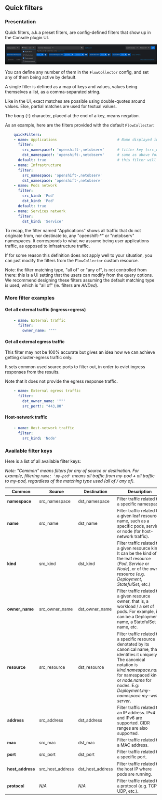 ## Quick filters

### Presentation

Quick filters, a.k.a preset filters, are config-defined filters that show up in the Console plugin UI.

![Quick filters](./assets/quick-filters.png)

You can define any number of them in the `FlowCollector` config, and set any of them being active by default.

A single filter is defined as a map of keys and values, values being themselves a list, as a comma-separated string.

Like in the UI, exact matches are possible using double-quotes around values. Else, partial matches are used for textual values.

The _bang_ (`!`) character, placed at the end of a key, means negation.

As an example, here are the filters provided with the default `FlowCollector`:

```yaml
    quickFilters:
    - name: Applications                            # Name displayed in the UI
      filter:
        src_namespace!: 'openshift-,netobserv'      # filter key (src_namespace), negated (!), containing values "openshift-" or "netobserv"
        dst_namespace!: 'openshift-,netobserv'      # same as above for dst_namespace key
      default: true                                 # this filter will be active by default
    - name: Infrastructure
      filter:
        src_namespace: 'openshift-,netobserv'
        dst_namespace: 'openshift-,netobserv'
    - name: Pods network
      filter:
        src_kind: 'Pod'
        dst_kind: 'Pod'
      default: true
    - name: Services network
      filter:
        dst_kind: 'Service'
```

To recap, the filter named "Applications" shows all traffic that do not originate from, nor destinate to, any "openshift-*" or "netobserv" namespaces. It corresponds to what we assume being user applications traffic, as opposed to infrastructure traffic.

If for some reason this definition does not apply well to your situation, you can just modify the filters from the `FlowCollector` custom resource.

Note: the filter matching type, "all of" or "any of", is not controlled from there: this is a UI setting that the users can modify from the query options. We recommend designing these filters assuming the default matching type is used, which is "all of" (ie. filters are _ANDed_).

### More filter examples

#### Get all external traffic (ingress+egress)

```yaml
    - name: External traffic
      filter:
        owner_name: '""'
```

#### Get all external egress traffic

This filter may not be 100% accurate but gives an idea how we can achieve getting cluster-egress traffic only.

It sets common used source ports to filter out, in order to evict ingress responses from the results.

Note that it does not provide the egress response traffic.

```yaml
    - name: External egress traffic
      filter:
        dst_owner_name: '""'
        src_port!: "443,80"
```

#### Host-network traffic

```yaml
    - name: Host-network traffic
      filter:
        src_kind: 'Node'
```

### Available filter keys

Here is a list of all available filter keys:

_Note: "Common" means filters for any of source or destination. For example, filtering `name: 'my-pod'` means all traffic from my-pod **+** all traffic to my-pod, regardless of the matching type used (all of / any of)._

<table>
  <thead>
      <tr>
          <th>Common</th>
          <th>Source</th>
          <th>Destination</th>
          <th>Description</th>
      </tr>
  </thead>
  <tbody>
    <tr>
      <td><b>namespace</b></td>
      <td>src_namespace</td>
      <td>dst_namespace</td>
      <td>Filter traffic related to a specific namespace.</td>
    </tr>
    <tr>
      <td><b>name</b></td>
      <td>src_name</td>
      <td>dst_name</td>
      <td>Filter traffic related to a given leaf resource name, such as a specific pods, service or node (for host-network traffic).</td>
    </tr>
    <tr>
      <td><b>kind</b></td>
      <td>src_kind</td>
      <td>dst_kind</td>
      <td>Filter traffic related to a given resource kind. It can be the kind of the leaf resource (<i>Pod</i>, <i>Service</i> or <i>Node</i>), or of the owner resource (e.g. <i>Deployment</i>, <i>StatefulSet</i>, etc.)</td>
    </tr>
    <tr>
      <td><b>owner_name</b></td>
      <td>src_owner_name</td>
      <td>dst_owner_name</td>
      <td>Filter traffic related to a given resource owner, that is, a workload / a set of pods. For example, it can be a Deployment name, a StatefulSet name, etc.</td>
    </tr>
    <tr>
      <td><b>resource</b></td>
      <td>src_resource</td>
      <td>dst_resource</td>
      <td>Filter traffic related to a specific resource denotated by its canonical name, that identifies it uniquely. The canonical notation is <i>kind.namespace.name</i> for namespaced kinds, or <i>node.name</i> for nodes. E.g: <i>Deployment.my-namespace.my-web-server</i>.</td>
    </tr>
    <tr>
      <td><b>address</b></td>
      <td>src_address</td>
      <td>dst_address</td>
      <td>Filter traffic related to an IP address. IPv4 and IPv6 are supported. CIDR ranges are also supported.</td>
    </tr>
    <tr>
      <td><b>mac</b></td>
      <td>src_mac</td>
      <td>dst_mac</td>
      <td>Filter traffic related to a MAC address.</td>
    </tr>
    <tr>
      <td><b>port</b></td>
      <td>src_port</td>
      <td>dst_port</td>
      <td>Filter traffic related to a specific port.</td>
    </tr>
    <tr>
      <td><b>host_address</b></td>
      <td>src_host_address</td>
      <td>dst_host_address</td>
      <td>Filter traffic related to the host IP where pods are running.</td>
    </tr>
    <tr>
      <td><b>protocol</b></td>
      <td><i>N/A</i></td>
      <td><i>N/A</i></td>
      <td>Filter traffic related to a protocol (e.g. TCP, UDP, etc.).</td>
    </tr>
  </tbody>
</table>
